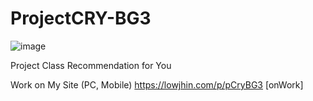# ProjectCRY-BG3

![image](https://github.com/VirusAbility/ProjectCRY-BG3/assets/47059530/533791da-8846-4372-ae43-3b40f45909a7)

Project Class Recommendation for You

Work on My Site (PC, Mobile)
https://lowjhin.com/p/pCryBG3 [onWork]
